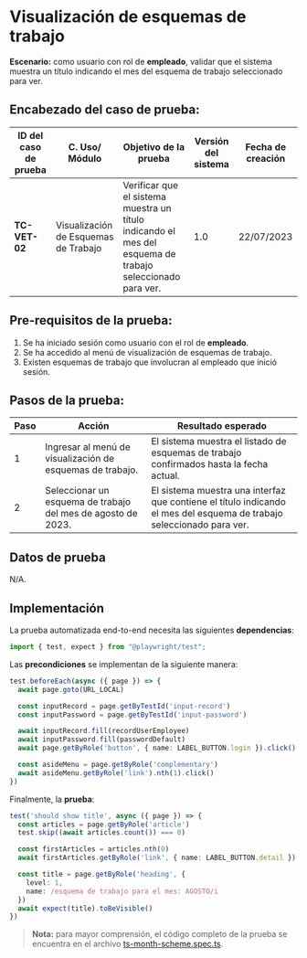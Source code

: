 # Visualización de esquemas de trabajo

**Escenario:** como usuario con rol de **empleado**, validar que el sistema muestra un título indicando el mes del esquema de trabajo seleccionado para ver.

## Encabezado del caso de prueba:

| ID del caso de prueba | C. Uso/ Módulo | Objetivo de la prueba                                                                        | Versión del sistema | Fecha de creación |
| --------------------- | -------------- | -------------------------------------------------------------------------------------------- | ------------------- | ----------------- |
| **TC-VET-02**          | Visualización de Esquemas de Trabajo | Verificar que el sistema muestra un título indicando el mes del esquema de trabajo seleccionado para ver. | 1.0                 | 22/07/2023        |

## Pre-requisitos de la prueba:

1. Se ha iniciado sesión como usuario con el rol de **empleado**.
2. Se ha accedido al menú de visualización de esquemas de trabajo.
3. Existen esquemas de trabajo que involucran al empleado que inició sesión.

## Pasos de la prueba:

| Paso | Acción                                                                 | Resultado esperado                                                                                                                                                               |
| ---- | ---------------------------------------------------------------------- | -------------------------------------------------------------------------------------------------------------------------------------------------------------------------------- |
| 1 | Ingresar al menú de visualización de esquemas de trabajo. | El sistema muestra el listado de esquemas de trabajo confirmados hasta la fecha actual. |
| 2 | Seleccionar un esquema de trabajo del mes de agosto de 2023. | El sistema muestra una interfaz que contiene el título indicando el mes del esquema de trabajo seleccionado para ver. |

## Datos de prueba

N/A.

## Implementación

La prueba automatizada end-to-end necesita las siguientes **dependencias**:

```typescript
import { test, expect } from "@playwright/test";
```

Las **precondiciones** se implementan de la siguiente manera:

```typescript
test.beforeEach(async ({ page }) => {
  await page.goto(URL_LOCAL)

  const inputRecord = page.getByTestId('input-record')
  const inputPassword = page.getByTestId('input-password')

  await inputRecord.fill(recordUserEmployee)
  await inputPassword.fill(passwordDefault)
  await page.getByRole('button', { name: LABEL_BUTTON.login }).click()

  const asideMenu = page.getByRole('complementary')
  await asideMenu.getByRole('link').nth(1).click()
})
```

Finalmente, la **prueba**:

```typescript
test('should show title', async ({ page }) => {
  const articles = page.getByRole('article')
  test.skip((await articles.count()) === 0)

  const firstArticles = articles.nth(0)
  await firstArticles.getByRole('link', { name: LABEL_BUTTON.detail }).click()

  const title = page.getByRole('heading', {
    level: 1,
    name: /esquema de trabajo para el mes: AGOSTO/i
  })
  await expect(title).toBeVisible()
})
```

> **Nota:** para mayor comprensión, el código completo de la prueba se encuentra en el archivo [ts-month-scheme.spec.ts]().